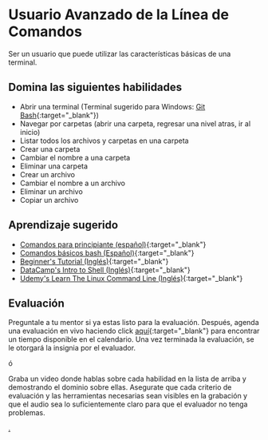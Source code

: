 # Usuario Avanzado de la Línea de Comandos

Ser un usuario que puede utilizar las características básicas de una terminal.

## Domina las siguientes habilidades

* Abrir una terminal (Terminal sugerido para Windows: [Git Bash](https://medium.com/laboratoria-how-to/c%C3%B3mo-instalar-git-368c78187b51){:target="_blank"})
* Navegar por carpetas (abrir una carpeta, regresar una nivel atras, ir al inicio)
* Listar todos los archivos y carpetas en una carpeta
* Crear una carpeta
* Cambiar el nombre a una carpeta
* Eliminar una carpeta
* Crear un archivo
* Cambiar el nombre a un archivo
* Eliminar un archivo
* Copiar un archivo

## Aprendizaje sugerido

* [Comandos para principiante (español)](https://www.youtube.com/watch?v=yra-6WrYA_Y&ab_channel=BettaTechBettaTech){:target="_blank"}
* [Comandos básicos bash (Español)](https://medium.com/@ergalez/comandos-b%C3%A1sicos-en-la-terminal-de-git-bash-en-windows-cbb43c9cea82){:target="_blank"}
* [Beginner's Tutorial (Inglés)](https://www.davidbaumgold.com/tutorials/command-line/){:target="_blank"}
* [DataCamp's Intro to Shell (Inglés)](https://www.datacamp.com/courses/introduction-to-shell){:target="_blank"}
* [Udemy's Learn The Linux Command Line (Inglés)](https://www.udemy.com/course/command-line/){:target="_blank"}

## Evaluación

Preguntale a tu mentor si ya estas listo para la evaluación. Después, agenda una evaluación en vivo haciendo click [aquí](https://calendly.com/codex-evaluations/1?a1=Command%20Line%20Power%20User%201&a2=LFVCaj_fQ263FtM0B8ZNfA){:target="_blank"} para encontrar un tiempo disponible en el calendario. Una vez terminada la evaluación, se le otorgará la insignia por el evaluador.

ó

Graba un video donde hablas sobre cada habilidad en la lista de arriba y demostrando el dominio sobre ellas. Asegurate que cada criterio de evaluación y las herramientas necesarias sean visibles en la grabación y que el audio sea lo suficientemente claro para que el evaluador no tenga problemas.

[.](level-1)